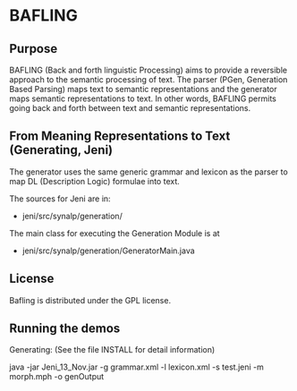 # BAFLING

## Purpose

BAFLING (Back and forth linguistic Processing) aims to provide a
reversible approach to the semantic processing of text. The parser
(PGen, Generation Based Parsing) maps text to semantic representations
and the generator maps semantic representations to text. In other
words, BAFLING permits going back and forth between text and semantic
representations.


## From Meaning Representations to Text (Generating, Jeni)

The generator uses the same generic grammar and lexicon as the parser
to map DL (Description Logic) formulae into text.

The sources for Jeni are in:

 - jeni/src/synalp/generation/

The main class for executing the Generation Module is at 

 - jeni/src/synalp/generation/GeneratorMain.java

## License

Bafling is distributed under the GPL license.

## Running the demos

Generating: (See the file INSTALL for detail information)

java -jar Jeni_13_Nov.jar -g grammar.xml -l lexicon.xml -s test.jeni -m morph.mph -o genOutput
